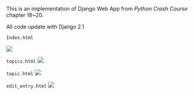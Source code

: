This is an implementation of Django Web App from *Python Crash Course* chapter 18~20.

All code update with Django 2.1

`Index.html`

![](https://ws3.sinaimg.cn/large/006tNbRwgy1fycf11wvogj30uw0e5abu.jpg)

`topics.html`
![](https://ws2.sinaimg.cn/large/006tNbRwgy1fycf0ev7njj30uw0am0ti.jpg)

`topic.html`
![](https://ws2.sinaimg.cn/large/006tNbRwgy1fycf30mvonj30ux0jytb8.jpg)

`edit_entry.html`
![](https://ws2.sinaimg.cn/large/006tNbRwgy1fycf431zg9j30uw0fftbz.jpg)